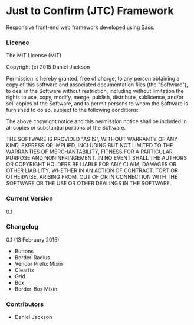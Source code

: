 # Just to Confirm (JTC) Framework

Responsive front-end web framework developed using Sass.

### Licence

The MIT License (MIT)

Copyright (c) 2015 Daniel Jackson

Permission is hereby granted, free of charge, to any person obtaining a copy
of this software and associated documentation files (the "Software"), to deal
in the Software without restriction, including without limitation the rights
to use, copy, modify, merge, publish, distribute, sublicense, and/or sell
copies of the Software, and to permit persons to whom the Software is
furnished to do so, subject to the following conditions:

The above copyright notice and this permission notice shall be included in
all copies or substantial portions of the Software.

THE SOFTWARE IS PROVIDED "AS IS", WITHOUT WARRANTY OF ANY KIND, EXPRESS OR
IMPLIED, INCLUDING BUT NOT LIMITED TO THE WARRANTIES OF MERCHANTABILITY,
FITNESS FOR A PARTICULAR PURPOSE AND NONINFRINGEMENT. IN NO EVENT SHALL THE
AUTHORS OR COPYRIGHT HOLDERS BE LIABLE FOR ANY CLAIM, DAMAGES OR OTHER
LIABILITY, WHETHER IN AN ACTION OF CONTRACT, TORT OR OTHERWISE, ARISING FROM,
OUT OF OR IN CONNECTION WITH THE SOFTWARE OR THE USE OR OTHER DEALINGS IN
THE SOFTWARE.

### Current Version

0.1

### Changelog

0.1 (13 February 2015)

- Buttons
- Border-Radius
- Vendor Prefix Mixin
- Clearfix
- Grid
- Box
- Border-Box Mixin

### Contributors

- Daniel Jackson